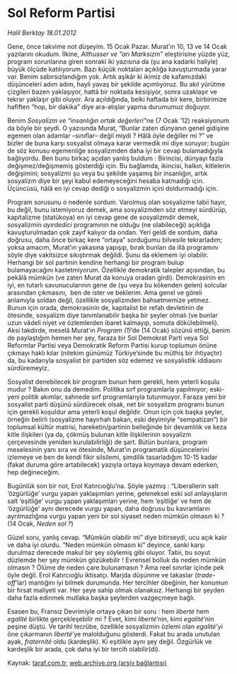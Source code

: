 # Sol Reform Partisi 

*Halil Berktay 18.01.2012*

<div class="yazi"><p>Gene, önce takvime not düşeyim. 15 Ocak Pazar. Murat’ın 10, 13 ve 14 Ocak yazılarını okudum. İlkine, <i>Althusser ve “arı Marksizm”</i> eleştirisine yüzde yüz, program sorunlarına giren sonraki iki yazısına da (şu ana kadarki haliyle) büyük ölçüde katılıyorum. Bazı küçük noktaları açıklığa kavuşturmada yarar var. Benim sabırsızlandığım yok. Artık aşikâr ki ikimiz de kafamızdaki düşünceleri adım adım, hayli yavaş bir şekilde açımlıyoruz. Bu akıl yürütme çizgileri bazen yaklaşıyor, hattâ bir noktada kesişiyor, sonra uzaklaşır ve tekrar yaklaşır gibi oluyor. Ara açıldığında, belki haftada bir kere, birbirimize hafiften “hop, bir dakika” diye ara-atışlar yapma durumumuz doğuyor.</p>
<p>Benim <i>Sosyalizm ve “insanlığın ortak değerleri”</i>ne (7 Ocak ’12) reaksiyonum da böyle bir şeydi. O yazısında Murat, “Bunlar zaten dünyanın genel gidişine egemen olan adamlar –sınıflar– değil miydi ? Hâlâ öyle değiller mi ?” ve bizler de buna karşı sosyalist olmaya karar vermedik mi diye soruyor; bugün de söz konusu egemenliğe sosyalizmden daha iyi bir cevap bulamadığıyla bağlıyordu. Ben bunu birkaç açıdan yanlış buldum : Birincisi, dünyayı fazla değişmez/değişmemiş gösterdiği için. Bu bağlamda, ikincisi, halkın, kitlelerin değişimini; sosyalizmi şu veya bu şekilde yaşamış bir insanlığın, artık sosyalizm diye bir şeyi kabul edemeyeceğini hesaba katmadığı için. Üçüncüsü, hâlâ en iyi cevap dediği o sosyalizmin içini doldurmadığı için. </p>
<p>Program sorusunu o nedenle sordum. Varolmuş olan sosyalizme tabii hayır, bu değil, bunu istemiyoruz demek, ama sosyalizmden söz etmeyi sürdürüp, kapitalizme (statükoya) en iyi cevap gene de sosyalizmdir demek, sosyalizmin <i>ayırdedici</i> programının ne olduğu (ne olabileceği) açıklığa kavuşturulmadan çok zayıf kalıyor da ondan. Yeri geldi de sordum, daha doğrusu, daha önce birkaç kere “ortaya” sorduğumu bilvesile tekrarladım; yoksa amacım, Murat’ın yakasına yapışıp, bırak bunları da illâ programını söyle diye vakitsizce sıkıştırmak değildi. Şunu da eklemem iyi olabilir. Herhangi bir sol partinin kendine herhangi bir program bulup bulamayacağını kastetmiyorum. Özellikle demokratik talepler açısından, bu pekâlâ mümkün (ve zaten Murat da konuya oradan girdi). Demokrasinin en iyi, en tutarlı savunucularının gene de (şu veya bu kökenden gelen) solcular arasından çıkmasını,  ben de ister ve beklerim. Ama genel ve göreli anlamıyla soldan değil, özellikle sosyalizmden bahsetmemize yetmez. Bunun için orada, demokrasinin de, kapitalist bir refah devletinin de ötesinde, sosyalizm diye tanımlanabilir başka bir şeyler olmalı (ve bunlar uzun vâdeli niyet ve özlemlerden ibaret kalmayıp, somuta dökülebilmeli). Aksi takdirde, meselâ Murat’ın <i>Program (1)</i>’de (14 Ocak) sözünü ettiği, benim de paylaştığım hemen her şey, faraza bir Sol Demokrat Parti veya Sol Reformlar Partisi veya Demokratik Reform Partisi kurup toplumun önüne çıkmayı haklı kılar (nitekim günümüz Türkiye’sinde bu müthiş bir ihtiyaçtır) da, bu kadarıyla sosyalist bir partiden söz edemez ve sosyalistlik iddiasını sürdüremeyiz. </p>
<p>Sosyalist denebilecek bir program bunun hem gerekli, hem yeterli koşulu mudur ? Bakın onu da demedim. Politika sırf programlarla yapılmıyor; eski-yeni politik akımlar, sahnede sırf programlarıyla tutunmuyor. Faraza yeni bir sosyalist parti düşünü sürdürecek olsak, net bir sosyalizm programı bunun için gerekli koşuldur ama yeterli koşul değildir. Onun için çok başka şeyler, örneğin belirli (sosyalizme hayırhah bakan, eski deyimiyle “sempatizan”) bir toplumsal kültür matrisi, hareketin/partinin belleğinde bir devamlılık ve keza kitle ilişkileri (ya da, çökmüş bulunan kitle ilişkilerinin sosyalizm çerçevesinde yeniden kurulabilirliği) de şart. Bütün bunlara, program meselesinin yanı sıra ve ötesinde, Murat’ın programatik düşüncelerini izlemeye ve ben de kendi fikir silsilemi, şimdilik tasarladığım 10-15 kadar (fakat duruma göre artabilecek) yazıyla ortaya koymaya devam ederken, hep değineceğim. </p>
<p>Bugünlük son bir not, Erol Katırcıoğlu’na. Şöyle yazmış : “Liberallerin salt ‘özgürlüğe’ vurgu yapan yaklaşımları yerine, geleneksel eski sol anlayışların salt ‘eşitliğe’ vurgu yapan yaklaşımları yerine, hem ‘eşitliğe’ ve hem de ‘özgürlüğe’ aynı derecede vurgu yapan, daha doğrusu bu kavramların ayrılmazlığına vurgu yapan yeni bir sol siyaset neden mümkün olmasın ki ? (14 Ocak, <i>Neden sol ?</i>)</p>
<p>Güzel soru, yanlış cevap. “Mümkün olabilir mi” diye bitirseydi, ucu açık kalır ve daha iyi olurdu. “Neden mümkün olmasın ki” deyince, sanki karşı durulmaz derecede makul bir şey söylemiş gibi oluyor. Tabii, bu soyut düzlemde her şey mümkün gözükebilir ! Evrensel bolluk da neden mümkün olmasın ? Ölüme de neden çare bulunamasın ? Ama reel sınırlar içinde pek öyle değil. Erol Katırcıoğlu iktisatçı. Marjda düşünme ve takaslar (<i>trade-off</i>’lar) mantığını iyi bilmek durumunda. Her tercihler öbeğinin, her konumun bir fırsat maliyeti var. Her şeye sahip olmak olanaksız. Herhangi bir şeyden daha fazla edinmek mutlaka başka şeylerden vazgeçmeye bağlı. </p>
<p>Esasen bu, Fransız Devrimiyle ortaya çıkan bir soru : hem <i>liberté</i> hem <i>egalité</i> birlikte gerçekleşebilir mi ? Evet, kimi <i>liberté</i>’nin, kimi <i>egalité</i>’nin peşine düştü. Ve tarihî tecrübe, özellikle sosyalizmin özlemi olan <i>egalité</i>’yi öne çıkarmanın <i>liberté</i>’ye malolduğunu gösterdi. Fakat bu arada unutulan ayak, <i>fraternité</i> oldu (kardeşlik). Ki eşitlikle aynı şey değil. Özgürlük ve kardeşlik bir arada, çok daha iyi bir tercih olabilir(di).</p>
</div>

Kaynak: [taraf.com.tr](http://www.taraf.com.tr/halil-berktay/makale-sol-reform-partisi.htm), [web.archive.org (arşiv bağlantısı)](http://web.archive.org/web/20130822084300/http://www.taraf.com.tr/halil-berktay/makale-sol-reform-partisi.htm)
